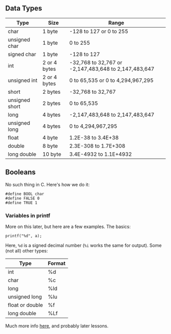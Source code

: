 ## Data Types
| Type | Size | Range |
| ---- | ---- | ----- |
| char | 1 byte | -128 to 127 or 0 to 255 |
| unsigned char | 1 byte | 0 to 255 |
| signed char | 1 byte | -128 to 127 |
| int | 2 or 4 bytes | -32,768 to 32,767 or -2,147,483,648 to 2,147,483,647 |
| unsigned int | 2 or 4 bytes | 0 to 65,535 or 0 to 4,294,967,295 |
| short | 2 bytes | -32,768 to 32,767 |
| unsigned short | 2 bytes | 0 to 65,535 |
| long |4 bytes | -2,147,483,648 to 2,147,483,647 |
| unsigned long | 4 bytes | 0 to 4,294,967,295 |
| float | 4 byte | 1.2E-38 to 3.4E+38 | 6 decimal places |
| double | 8 byte | 2.3E-308 to 1.7E+308 | 15 decimal places |
| long double | 10 byte | 3.4E-4932 to 1.1E+4932 | 19 decimal places |
## Booleans
No such thing in C. Here's how we do it:
```
#define BOOL char
#define FALSE 0
#define TRUE 1
```

### Variables in printf
More on this later, but here are a few examples. The basics:
```
printf("%d", a);
```
Here, `%d` is a signed decimal number (`%i` works the same for output).
Some (not all) other types:

| Type | Format |
| ---- | ------ |
| int | %d |
| char | %c |
| long | %ld |
| unsigned long | %lu |
| float or double | %f |
| long double | %Lf |
Much more info [here](https://en.wikipedia.org/wiki/Printf_format_string), and probably later lessons.
